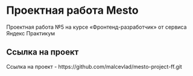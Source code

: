 # Проектная работа Mesto

Проектная работа №5 на курсе «Фронтенд-разработчик» от сервиса Яндекс Практикум

<h2>Ссылка на проект</h2>
Ссылка на проект - https://github.com/malcevlad/mesto-project-ff.git 
